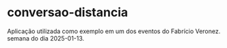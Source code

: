 # conversao-distancia

Aplicação utilizada como exemplo em um dos eventos do Fabrício Veronez.
semana do dia 2025-01-13.
